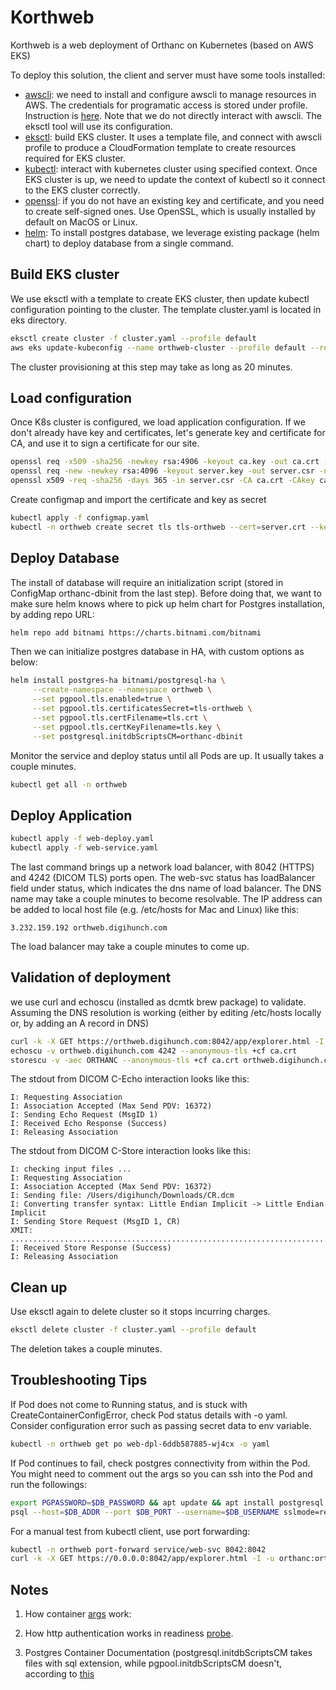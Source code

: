 # Korthweb
Korthweb is a web deployment of Orthanc on Kubernetes (based on AWS EKS)

To deploy this solution, the client and server must have some tools installed:
* [awscli](https://docs.aws.amazon.com/cli/latest/userguide/install-cliv2.html): we need to install and configure awscli to manage resources in AWS. The credentials for programatic access is stored under profile. Instruction is [here](https://docs.aws.amazon.com/cli/latest/userguide/cli-configure-quickstart.html). Note that we do not directly interact with awscli. The eksctl tool will use its configuration.
* [eksctl](https://docs.aws.amazon.com/eks/latest/userguide/eksctl.html): build EKS cluster. It uses a template file, and connect with awscli profile to produce a CloudFormation template to create resources required for EKS cluster.
* [kubectl](https://kubernetes.io/docs/tasks/tools/#kubectl): interact with kubernetes cluster using specified context. Once EKS cluster is up, we need to update the context of kubectl so it connect to the EKS cluster correctly.
* [openssl](https://www.openssl.org/): if you do not have an existing key and certificate, and you need to create self-signed ones. Use OpenSSL, which is usually installed by default on MacOS or Linux.
* [helm](https://helm.sh/docs/intro/install/): To install postgres database, we leverage existing package (helm chart) to deploy database from a single command.  

## Build EKS cluster
We use eksctl with a template to create EKS cluster, then update kubectl configuration pointing to the cluster. The template cluster.yaml is located in eks directory.
```sh
eksctl create cluster -f cluster.yaml --profile default
aws eks update-kubeconfig --name orthweb-cluster --profile default --region us-east-1 
```
The cluster provisioning at this step may take as long as 20 minutes. 


## Load configuration
Once K8s cluster is configured, we load application configuration. 
If we don't already have key and certificates, let's generate key and certificate for CA, and use it to sign a certificate for our site.
```sh
openssl req -x509 -sha256 -newkey rsa:4906 -keyout ca.key -out ca.crt -days 356 -nodes -subj '/CN=Test Cert Authority'
openssl req -new -newkey rsa:4096 -keyout server.key -out server.csr -nodes -subj '/CN=orthweb.digihunch.com'
openssl x509 -req -sha256 -days 365 -in server.csr -CA ca.crt -CAkey ca.key -set_serial 01 -out server.crt
```
Create configmap and import the certificate and key as secret
```sh
kubectl apply -f configmap.yaml
kubectl -n orthweb create secret tls tls-orthweb --cert=server.crt --key=server.key
```

## Deploy Database
The install of database will require an initialization script (stored in ConfigMap orthanc-dbinit from the last step). Before doing that, we want to make sure helm knows where to pick up helm chart for Postgres installation, by adding repo URL:
```sh
helm repo add bitnami https://charts.bitnami.com/bitnami
```
Then we can initialize postgres database in HA, with custom options as below:
```sh
helm install postgres-ha bitnami/postgresql-ha \
     --create-namespace --namespace orthweb \
     --set pgpool.tls.enabled=true \
     --set pgpool.tls.certificatesSecret=tls-orthweb \
     --set pgpool.tls.certFilename=tls.crt \
     --set pgpool.tls.certKeyFilename=tls.key \
     --set postgresql.initdbScriptsCM=orthanc-dbinit
```
Monitor the service and deploy status until all Pods are up. It usually takes a couple minutes.
```sh
kubectl get all -n orthweb
```

## Deploy Application
```sh
kubectl apply -f web-deploy.yaml
kubectl apply -f web-service.yaml
```
The last command brings up a network load balancer, with 8042 (HTTPS) and 4242 (DICOM TLS) ports open. The web-svc status has loadBalancer field under status, which indicates the dns name of load balancer. The DNS name may take a couple minutes to become resolvable. The IP address can be added to local host file (e.g. /etc/hosts for Mac and Linux) like this:
```
3.232.159.192 orthweb.digihunch.com 
```
The load balancer may take a couple minutes to come up.

## Validation of deployment
we use curl and echoscu (installed as dcmtk brew package) to validate. Assuming the DNS resolution is working (either by editing /etc/hosts locally or, by adding an A record in DNS)
```sh
curl -k -X GET https://orthweb.digihunch.com:8042/app/explorer.html -I -u orthanc:orthanc
echoscu -v orthweb.digihunch.com 4242 --anonymous-tls +cf ca.crt
storescu -v -aec ORTHANC --anonymous-tls +cf ca.crt orthweb.digihunch.com 4242 ~/Downloads/CR.dcm
```
The stdout from DICOM C-Echo interaction looks like this:
```
I: Requesting Association
I: Association Accepted (Max Send PDV: 16372)
I: Sending Echo Request (MsgID 1)
I: Received Echo Response (Success)
I: Releasing Association
```
The stdout from DICOM C-Store interaction looks like this:
```
I: checking input files ...
I: Requesting Association
I: Association Accepted (Max Send PDV: 16372)
I: Sending file: /Users/digihunch/Downloads/CR.dcm
I: Converting transfer syntax: Little Endian Implicit -> Little Endian Implicit
I: Sending Store Request (MsgID 1, CR)
XMIT: ....................................................................................................................................................................................................................................................................................................................................................................................
I: Received Store Response (Success)
I: Releasing Association
``` 

## Clean up
Use eksctl again to delete cluster so it stops incurring charges.
```sh
eksctl delete cluster -f cluster.yaml --profile default
```
The deletion takes a couple minutes.

## Troubleshooting Tips
If Pod does not come to Running status, and is stuck with CreateContainerConfigError, check Pod status details with -o yaml. Consider configuration error such as passing secret data to env variable. 
```sh
kubectl -n orthweb get po web-dpl-6ddb587885-wj4cx -o yaml
```
If Pod continues to fail, check postgres connectivity from within the Pod. You might need to comment out the args so you can ssh into the Pod and run the followings:
```sh
export PGPASSWORD=$DB_PASSWORD && apt update && apt install postgresql postgresql-contrib
psql --host=$DB_ADDR --port $DB_PORT --username=$DB_USERNAME sslmode=require
```
For a manual test from kubectl client, use port forwarding: 
```sh
kubectl -n orthweb port-forward service/web-svc 8042:8042
curl -k -X GET https://0.0.0.0:8042/app/explorer.html -I -u orthanc:orthanc
```

## Notes
1. How container [args](https://kubernetes.io/docs/tasks/inject-data-application/define-command-argument-container/) work:

2. How http authentication works in readiness [probe](https://stackoverflow.com/questions/33484942/how-to-use-basic-authentication-in-a-http-liveness-probe-in-kubernetes).

3. Postgres Container Documentation (postgresql.initdbScriptsCM takes files with sql extension, while pgpool.initdbScriptsCM doesn't, according to [this](https://artifacthub.io/packages/helm/bitnami/postgresql-ha)
